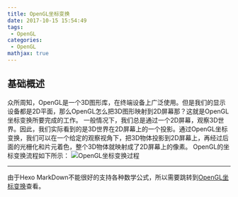 ```yaml
---
title: OpenGL坐标变换
date: 2017-10-15 15:54:49
tags:
 - OpenGL
categories:
 - OpenGL
mathjax: true
---
```

## 基础概述
众所周知，OpenGL是一个3D图形库，在终端设备上广泛使用。但是我们的显示设备都是2D平面，那么OpenGL怎么把3D图形映射到2D屏幕那？这就是OpenGL坐标变换所要完成的工作。
一般情况下，我们总是通过一个2D屏幕，观察3D世界。因此，我们实际看到的是3D世界在2D屏幕上的一个投影。通过OpenGL坐标变换，我们可以在一个给定的观察视角下，把3D物体投影到2D屏幕上，再经过后面的光栅化和片元着色，整个3D物体就映射成了2D屏幕上的像素。
OpenGL的坐标变换流程如下所示：
![OpenGL坐标变换过程](http://7xs2qy.com1.z0.glb.clouddn.com/OpenGL%E5%9D%90%E6%A0%87%E5%8F%98%E6%8D%A2%E6%B5%81%E7%A8%8B.jpg)

<!-- more -->

---

由于Hexo MarkDown不能很好的支持各种数学公式，所以需要跳转到[OpenGL坐标变换](https://www.zybuluo.com/ltlovezh/note/911669)查看。
